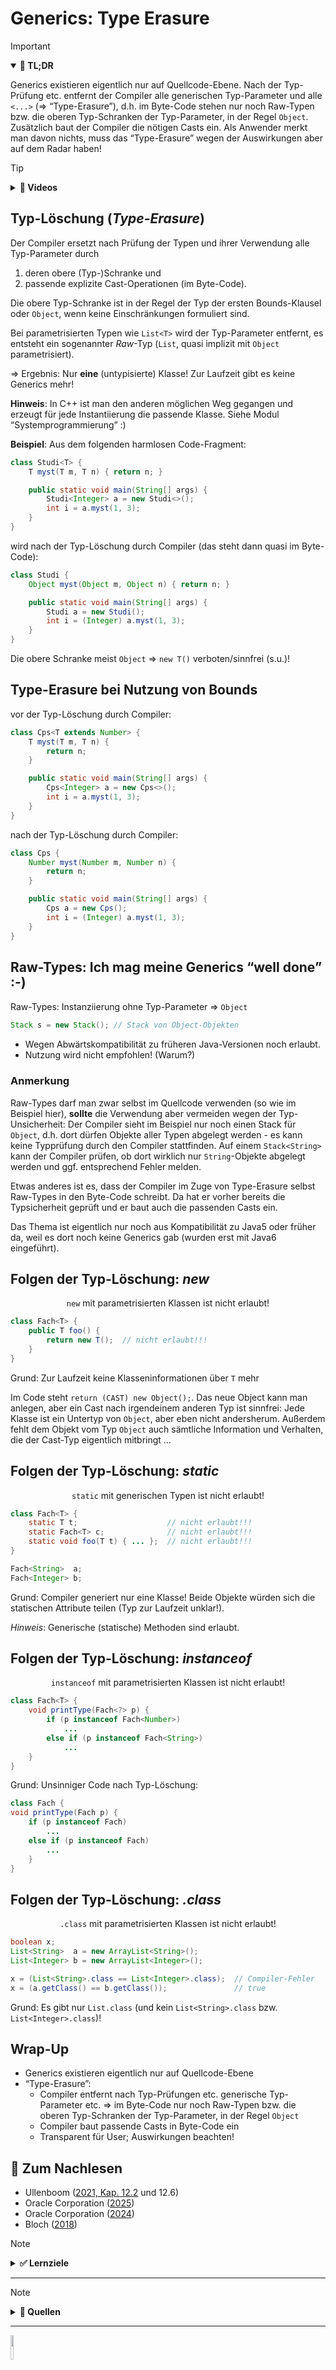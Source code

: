 # Generics: Type Erasure

> [!IMPORTANT]
>
> <details open>
>
> <summary><strong>🎯 TL;DR</strong></summary>
>
> Generics existieren eigentlich nur auf Quellcode-Ebene. Nach der
> Typ-Prüfung etc. entfernt der Compiler alle generischen Typ-Parameter
> und alle `<...>` (=\> “Type-Erasure”), d.h. im Byte-Code stehen nur
> noch Raw-Typen bzw. die oberen Typ-Schranken der Typ-Parameter, in der
> Regel `Object`. Zusätzlich baut der Compiler die nötigen Casts ein.
> Als Anwender merkt man davon nichts, muss das “Type-Erasure” wegen der
> Auswirkungen aber auf dem Radar haben!
>
> </details>

> [!TIP]
>
> <details>
>
> <summary><strong>🎦 Videos</strong></summary>
>
> - [VL Generics: Type Erasure](https://youtu.be/vo0WKkPBMAM)
>
> </details>

## Typ-Löschung (*Type-Erasure*)

Der Compiler ersetzt nach Prüfung der Typen und ihrer Verwendung alle
Typ-Parameter durch

1.  deren obere (Typ-)Schranke und
2.  passende explizite Cast-Operationen (im Byte-Code).

Die obere Typ-Schranke ist in der Regel der Typ der ersten
Bounds-Klausel oder `Object`, wenn keine Einschränkungen formuliert
sind.

Bei parametrisierten Typen wie `List<T>` wird der Typ-Parameter
entfernt, es entsteht ein sogenannter *Raw*-Typ (`List`, quasi implizit
mit `Object` parametrisiert).

=\> Ergebnis: Nur **eine** (untypisierte) Klasse! Zur Laufzeit gibt es
keine Generics mehr!

**Hinweis**: In C++ ist man den anderen möglichen Weg gegangen und
erzeugt für jede Instantiierung die passende Klasse. Siehe Modul
“Systemprogrammierung” :)

**Beispiel**: Aus dem folgenden harmlosen Code-Fragment:

``` java
class Studi<T> {
    T myst(T m, T n) { return n; }

    public static void main(String[] args) {
        Studi<Integer> a = new Studi<>();
        int i = a.myst(1, 3);
    }
}
```

wird nach der Typ-Löschung durch Compiler (das steht dann quasi im
Byte-Code):

``` java
class Studi {
    Object myst(Object m, Object n) { return n; }

    public static void main(String[] args) {
        Studi a = new Studi();
        int i = (Integer) a.myst(1, 3);
    }
}
```

Die obere Schranke meist `Object` =\> `new T()` verboten/sinnfrei
(s.u.)!

## Type-Erasure bei Nutzung von Bounds

vor der Typ-Löschung durch Compiler:

``` java
class Cps<T extends Number> {
    T myst(T m, T n) {
        return n;
    }

    public static void main(String[] args) {
        Cps<Integer> a = new Cps<>();
        int i = a.myst(1, 3);
    }
}
```

nach der Typ-Löschung durch Compiler:

``` java
class Cps {
    Number myst(Number m, Number n) {
        return n;
    }

    public static void main(String[] args) {
        Cps a = new Cps();
        int i = (Integer) a.myst(1, 3);
    }
}
```

## Raw-Types: Ich mag meine Generics “well done” :-)

Raw-Types: Instanziierung ohne Typ-Parameter =\> `Object`

``` java
Stack s = new Stack(); // Stack von Object-Objekten
```

- Wegen Abwärtskompatibilität zu früheren Java-Versionen noch erlaubt.
- Nutzung wird nicht empfohlen! (Warum?)

### Anmerkung

Raw-Types darf man zwar selbst im Quellcode verwenden (so wie im
Beispiel hier), **sollte** die Verwendung aber vermeiden wegen der
Typ-Unsicherheit: Der Compiler sieht im Beispiel nur noch einen Stack
für `Object`, d.h. dort dürfen Objekte aller Typen abgelegt werden - es
kann keine Typprüfung durch den Compiler stattfinden. Auf einem
`Stack<String>` kann der Compiler prüfen, ob dort wirklich nur
`String`-Objekte abgelegt werden und ggf. entsprechend Fehler melden.

Etwas anderes ist es, dass der Compiler im Zuge von Type-Erasure selbst
Raw-Types in den Byte-Code schreibt. Da hat er vorher bereits die
Typsicherheit geprüft und er baut auch die passenden Casts ein.

Das Thema ist eigentlich nur noch aus Kompatibilität zu Java5 oder
früher da, weil es dort noch keine Generics gab (wurden erst mit Java6
eingeführt).

## Folgen der Typ-Löschung: *new*

<div align="center">

`new` mit parametrisierten Klassen ist nicht erlaubt!

</div>

``` java
class Fach<T> {
    public T foo() {
        return new T();  // nicht erlaubt!!!
    }
}
```

Grund: Zur Laufzeit keine Klasseninformationen über `T` mehr

Im Code steht `return (CAST) new Object();`. Das neue Object kann man
anlegen, aber ein Cast nach irgendeinem anderen Typ ist sinnfrei: Jede
Klasse ist ein Untertyp von `Object`, aber eben nicht andersherum.
Außerdem fehlt dem Objekt vom Typ `Object` auch sämtliche Information
und Verhalten, die der Cast-Typ eigentlich mitbringt …

## Folgen der Typ-Löschung: *static*

<div align="center">

`static` mit generischen Typen ist nicht erlaubt!

</div>

``` java
class Fach<T> {
    static T t;                    // nicht erlaubt!!!
    static Fach<T> c;              // nicht erlaubt!!!
    static void foo(T t) { ... };  // nicht erlaubt!!!
}

Fach<String>  a;
Fach<Integer> b;
```

Grund: Compiler generiert nur eine Klasse! Beide Objekte würden sich die
statischen Attribute teilen (Typ zur Laufzeit unklar!).

*Hinweis*: Generische (statische) Methoden sind erlaubt.

## Folgen der Typ-Löschung: *instanceof*

<div align="center">

`instanceof` mit parametrisierten Klassen ist nicht erlaubt!

</div>

``` java
class Fach<T> {
    void printType(Fach<?> p) {
        if (p instanceof Fach<Number>)
            ...
        else if (p instanceof Fach<String>)
            ...
    }
}
```

Grund: Unsinniger Code nach Typ-Löschung:

``` java
class Fach {
void printType(Fach p) {
    if (p instanceof Fach)
        ...
    else if (p instanceof Fach)
        ...
    }
}
```

## Folgen der Typ-Löschung: *.class*

<div align="center">

`.class` mit parametrisierten Klassen ist nicht erlaubt!

</div>

``` java
boolean x;
List<String>  a = new ArrayList<String>();
List<Integer> b = new ArrayList<Integer>();

x = (List<String>.class == List<Integer>.class);  // Compiler-Fehler
x = (a.getClass() == b.getClass());               // true
```

Grund: Es gibt nur `List.class` (und kein `List<String>.class` bzw.
`List<Integer>.class`)!

## Wrap-Up

- Generics existieren eigentlich nur auf Quellcode-Ebene
- “Type-Erasure”:
  - Compiler entfernt nach Typ-Prüfungen etc. generische Typ-Parameter
    etc. =\> im Byte-Code nur noch Raw-Typen bzw. die oberen
    Typ-Schranken der Typ-Parameter, in der Regel `Object`
  - Compiler baut passende Casts in Byte-Code ein
  - Transparent für User; Auswirkungen beachten!

## 📖 Zum Nachlesen

- Ullenboom ([2021, Kap. 12.2](#ref-Ullenboom2021) und 12.6)
- Oracle Corporation ([2025](#ref-LernJava))
- Oracle Corporation ([2024](#ref-Java-SE-Tutorial))
- Bloch ([2018](#ref-Bloch2018))

> [!NOTE]
>
> <details>
>
> <summary><strong>✅ Lernziele</strong></summary>
>
> - k2: Ich verstehe ‘Typ-Löschung’ bei Generics und kann die
>   Auswirkungen erklären
>
> </details>

------------------------------------------------------------------------

> [!NOTE]
>
> <details>
>
> <summary><strong>👀 Quellen</strong></summary>
>
> <div id="refs" class="references csl-bib-body hanging-indent"
> entry-spacing="0">
>
> <div id="ref-Bloch2018" class="csl-entry">
>
> Bloch, J. 2018. *Effective Java*. 3. Aufl. Addison-Wesley.
>
> </div>
>
> <div id="ref-Java-SE-Tutorial" class="csl-entry">
>
> Oracle Corporation. 2024. „The Java Tutorials“. 2024.
> <https://docs.oracle.com/javase/tutorial/>.
>
> </div>
>
> <div id="ref-LernJava" class="csl-entry">
>
> ———. 2025. „Learn Java“. 2025. <https://dev.java/learn/>.
>
> </div>
>
> <div id="ref-Ullenboom2021" class="csl-entry">
>
> Ullenboom, C. 2021. *Java ist auch eine Insel*. 16. Aufl.
> Rheinwerk-Verlag.
> <https://openbook.rheinwerk-verlag.de/javainsel/index.html>.
>
> </div>
>
> </div>
>
> </details>

------------------------------------------------------------------------

<img src="https://licensebuttons.net/l/by-sa/4.0/88x31.png" width="10%">

Unless otherwise noted, this work is licensed under CC BY-SA 4.0.

<blockquote><p><sup><sub><strong>Last modified:</strong> 5eb255d (lecture: fix chapters in Ullenboom (Generics, Type Erasure), 2025-09-04)<br></sub></sup></p></blockquote>
